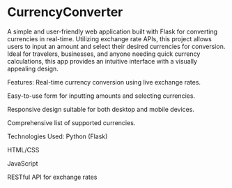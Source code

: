 # CurrencyConverter
A simple and user-friendly web application built with Flask for converting currencies in real-time. Utilizing exchange rate APIs, this project allows users to input an amount and select their desired currencies for conversion. Ideal for travelers, businesses, and anyone needing quick currency calculations, this app provides an intuitive interface with a visually appealing design.

Features:
Real-time currency conversion using live exchange rates.

Easy-to-use form for inputting amounts and selecting currencies.

Responsive design suitable for both desktop and mobile devices.

Comprehensive list of supported currencies.

Technologies Used:
Python (Flask)

HTML/CSS

JavaScript

RESTful API for exchange rates
